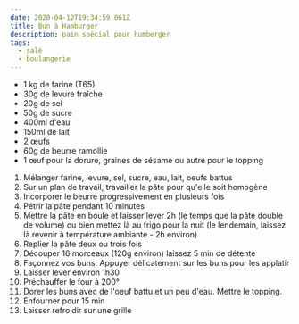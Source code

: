 ```yaml
---
date: 2020-04-12T19:34:59.061Z
title: Bun à Hamburger
description: pain spécial pour humberger
tags:
  - salé
  - boulangerie
---
```

- 1 kg de farine (T65)
- 30g de levure fraîche
- 20g de sel
- 50g de sucre
- 400ml d'eau
- 150ml de lait
- 2 œufs
- 60g de beurre ramollie
- 1 œuf pour la dorure, graines de sésame ou autre pour le topping

1. Mélanger farine, levure, sel, sucre, eau, lait, oeufs battus
2. Sur un plan de travail, travailler la pâte pour qu'elle soit homogène
3. Incorporer le beurre progressivement en plusieurs fois
4. Pétrir la pâte pendant 10 minutes
5. Mettre la pâte en boule et laisser lever 2h (le temps que la pâte double de volume) ou bien mettez là au frigo pour la nuit (le lendemain, laissez là revenir à température ambiante - 2h environ)
6. Replier la pâte deux ou trois fois
7. Découper 16 morceaux (120g environ) laissez 5 min de détente
8. Façonnez vos buns. Appuyer délicatement sur les buns pour les applatir 
9. Laisser lever environ 1h30
10. Préchauffer le four à 200°
11. Dorer les buns avec de l'oeuf battu et un peu d'eau. Mettre le topping.
12. Enfourner pour 15 min
13. Laisser refroidir sur une grille


